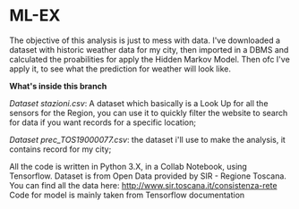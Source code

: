 # ML-EX

The objective of this analysis is just to mess with data. I've downloaded a dataset with historic weather data for my city, then imported in a DBMS and calculated the proabilities for apply the Hidden Markov Model. Then ofc I've apply it, to see what the prediction for weather will look like. 

**What's inside this branch**

*Dataset stazioni.csv*: A dataset which basically is a Look Up for all the sensors for the Region, you can use it to quickly filter the website to search for data if you want records for a specific location;

*Dataset prec_TOS19000077.csv*: the dataset i'll use to make the analysis, it contains record for my city;

All the code is written in Python 3.X, in a Collab Notebook, using Tensorflow. Dataset is from Open Data provided by SIR - Regione Toscana. You can find all the data here: http://www.sir.toscana.it/consistenza-rete 
Code for model is mainly taken from Tensorflow documentation
